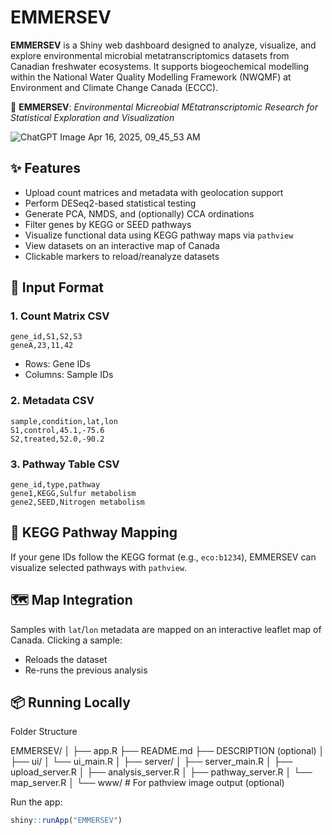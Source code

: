 # EMMERSEV

**EMMERSEV** is a Shiny web dashboard designed to analyze, visualize, and explore environmental microbial metatranscriptomics datasets from Canadian freshwater ecosystems. It supports biogeochemical modelling within the National Water Quality Modelling Framework (NWQMF) at Environment and Climate Change Canada (ECCC).

🌊 **EMMERSEV**: *Environmental Micreobial MEtatranscriptomic Research for Statistical Exploration and Visualization*

![ChatGPT Image Apr 16, 2025, 09_45_53 AM](https://github.com/user-attachments/assets/a8d8a3e8-45dd-4153-a7ba-ed7ebaab29ca)

## ✨ Features

- Upload count matrices and metadata with geolocation support
- Perform DESeq2-based statistical testing
- Generate PCA, NMDS, and (optionally) CCA ordinations
- Filter genes by KEGG or SEED pathways
- Visualize functional data using KEGG pathway maps via `pathview`
- View datasets on an interactive map of Canada
- Clickable markers to reload/reanalyze datasets

## 🧬 Input Format

### 1. Count Matrix CSV
```
gene_id,S1,S2,S3
geneA,23,11,42
```
- Rows: Gene IDs
- Columns: Sample IDs

### 2. Metadata CSV
```
sample,condition,lat,lon
S1,control,45.1,-75.6
S2,treated,52.0,-90.2
```

### 3. Pathway Table CSV
```
gene_id,type,pathway
gene1,KEGG,Sulfur metabolism
gene2,SEED,Nitrogen metabolism
```

## 🧪 KEGG Pathway Mapping

If your gene IDs follow the KEGG format (e.g., `eco:b1234`), EMMERSEV can visualize selected pathways with `pathview`.

## 🗺️ Map Integration

Samples with `lat`/`lon` metadata are mapped on an interactive leaflet map of Canada. Clicking a sample:
- Reloads the dataset
- Re-runs the previous analysis

## 📦 Running Locally

Folder Structure

EMMERSEV/
│
├── app.R
├── README.md
├── DESCRIPTION (optional)
│
├── ui/
│   └── ui_main.R
│
├── server/
│   ├── server_main.R
│   ├── upload_server.R
│   ├── analysis_server.R
│   ├── pathway_server.R
│   └── map_server.R
│
└── www/          # For pathview image output (optional)


Run the app:
```r
shiny::runApp("EMMERSEV")
```

